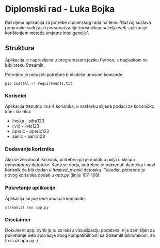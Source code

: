 # Diplomski rad - Luka Bojka
Razvijena aplikacija za potrebe diplomskog rada na temu 'Razvoj sustava preporuke sadržaja i personalizacije korisničkog sučelja web-aplikacije korištenjem metoda umjetne inteligencije'.

## Struktura
Aplikacija je napravljena u programskom jeziku Python, s naglaskom na biblioteku Streamlit.

Potrebno je preuzeti potrebne biblioteke unosom komande:
```
pip install -r requirements.txt
```

### Korisnici
Aplikacija trenutno ima 4 korisnika, u nastavku slijede podaci za korisničko ime i lozinku:
- lbojka - sifra123
- iivic - iivic123
- pperic - pperic123
- aanic - aanic123

### Dodavanje korisnika
Ako se želi dodati korisnik, potrebno ga je dodati u polja u sklopu _generator.py_ datoteke. Kada se doda, potrebno je pokrenuti datoteku i novi korisnik će biti dodan u _hashed_pw.pkl_ datoteku. Također, potrebno je novog korisnika dodati u _app.py_ (linije 107-108).

### Pokretanje aplikacije
Aplikacija se pokreće unosom komande:
```
streamlit run app.py
```

### Disclaimer
Dokument app.ipynb je tu za lakšu vizualizaciju podataka, nije zamišljen za pokretanje web aplikacije zbog kompatibilnosti sa Streamlit bibliotekom, za to služi app.py :) .
